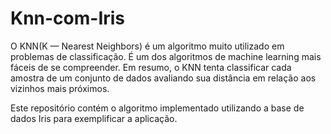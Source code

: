 # Knn-com-Iris

O KNN(K — Nearest Neighbors) é um algoritmo muito utilizado em problemas de classificação. É um dos algoritmos de machine learning mais fáceis de se compreender. 
Em resumo, o KNN tenta classificar cada amostra de um conjunto de dados avaliando sua distância em relação aos vizinhos mais próximos.

Este repositório contém o algoritmo implementado utilizando a base de dados Iris para exemplificar a aplicação.
